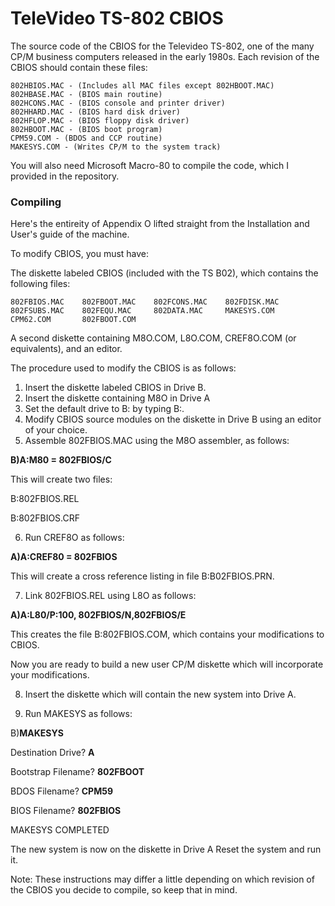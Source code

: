 # TeleVideo TS-802 CBIOS
The source code of the CBIOS for the Televideo TS-802, one of the many CP/M business computers released in the early 1980s.
Each revision of the CBIOS should contain these files:
```
802HBIOS.MAC - (Includes all MAC files except 802HBOOT.MAC)
802HBASE.MAC - (BIOS main routine)
802HCONS.MAC - (BIOS console and printer driver)
802HHARD.MAC - (BIOS hard disk driver)
802HFLOP.MAC - (BIOS floppy disk driver)
802HBOOT.MAC - (BIOS boot program)
CPM59.COM - (BDOS and CCP routine)
MAKESYS.COM - (Writes CP/M to the system track)
```
You will also need Microsoft Macro-80 to compile the code, which I provided in the repository.

### Compiling

Here's the entireity of Appendix O lifted straight from the Installation and User's guide of the machine.

To modify CBIOS, you must have:

The diskette labeled CBIOS (included with the TS B02), which contains the following files:
```
802FBIOS.MAC    802FBOOT.MAC    802FCONS.MAC    802FDISK.MAC
802FSUBS.MAC    802FEQU.MAC     802DATA.MAC     MAKESYS.COM 
CPM62.COM       802FBOOT.COM 
```
A second diskette containing M8O.COM, L8O.COM, CREF8O.COM (or equivalents), and an editor.

The procedure used to modify the CBIOS is as follows:
1. Insert the diskette labeled CBIOS in Drive B.
2. Insert the diskette containing M8O in Drive A
3. Set the default drive to B: by typing B:.
4. Modify CBIOS source modules on the diskette in Drive B using an editor of your choice.
5. Assemble 802FBIOS.MAC using the M8O assembler, as follows:

**B)A:M80 = 802FBIOS/C**

This will create two files:

B:802FBIOS.REL

B:802FBIOS.CRF

6. Run CREF8O as follows:

**A)A:CREF80 = 802FBIOS**

This will create a cross reference listing in file B:B02FBIOS.PRN.

7. Link 802FBIOS.REL using L8O as follows:

**A)A:L80/P:100, 802FBIOS/N,802FBIOS/E**

This creates the file B:802FBIOS.COM, which contains your modifications to CBIOS.

Now you are ready to build a new user CP/M diskette which will incorporate your modifications.

8. Insert the diskette which will contain the new system into Drive A.

9. Run MAKESYS as follows:

B)**MAKESYS**

Destination Drive? **A**

Bootstrap Filename? **802FBOOT**

BDOS Filename? **CPM59**

BIOS Filename? **802FBIOS**

MAKESYS COMPLETED

The new system is now on the diskette in Drive A Reset the system and run it.

Note: These instructions may differ a little depending on which revision of the CBIOS you decide to compile, so keep that in mind.
